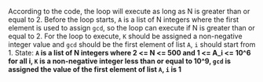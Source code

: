 According to the code, the loop will execute as long as N is greater than or equal to 2. Before the loop starts, `A` is a list of N integers where the first element is used to assign `gcd`, so the loop can execute if N is greater than or equal to 2. For the loop to execute, `K` should be assigned a non-negative integer value and `gcd` should be the first element of list `A`, `i` should start from 1.
State: **`A` is a list of N integers where 2 <= N <= 500 and 1 <= A_i <= 10^6 for all i, `K` is a non-negative integer less than or equal to 10^9, `gcd` is assigned the value of the first element of list `A`, `i` is 1**